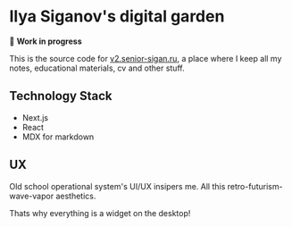 # Ilya Siganov's digital garden

👷 **Work in progress**

This is the source code for [v2.senior-sigan.ru](https://v2.senior-sigan.ru/), a place where I keep all my notes, educational materials, cv and other stuff. 

## Technology Stack

- Next.js
- React
- MDX for markdown

## UX

Old school operational system's UI/UX insipers me. All this retro-futurism-wave-vapor aesthetics.

Thats why everything is a widget on the desktop!